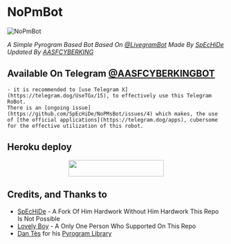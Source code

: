 # NoPmBot
![NoPmBot](https://telegra.ph/file/d72434bcd7b02a6587ce5.jpg)

*A Simple Pyrogram Based Bot Based On [@LivegramBot](https://t.me/LivegramBot) Made By [SpEcHiDe](https://github.com/SpEcHiDe/NoPMsBot) Updated By [AASFCYBERKING](https://github.com/AASFCYBERKING)*


## Available On Telegram [@AASFCYBERKINGBOT](https://telegram.dog/AASFCYBERKINGBOT)

```
- it is recommended to [use Telegram X](https://telegram.dog/UseTGx/15), to effectively use this Telegram RoBot. 
There is an [ongoing issue](https://github.com/SpEcHiDe/NoPMsBot/issues/4) which makes, the use of [the official applications](https://telegram.dog/apps), cubersome for the effective utilization of this robot.
```

## Heroku deploy

<p align="center"><a href="https://heroku.com/deploy?template=https://github.com/AASFCYBERKING/NoPMBot"> <img src="https://img.shields.io/badge/Deploy%20To%20Heroku-black?style=for-the-badge&logo=heroku" width="220" height="38.45"/></a></p>

## Credits, and Thanks to

* [SpEcHiDe](https://github.com/SpEcHiDe/NoPMsBot) - A Fork Of Him Hardwork Without Him Hardwork This Repo Is Not Possible
* [Lovely Boy](https://t.me/Horimaya) - A Only One Person Who Supported On This Repo
* [Dan Tès](https://telegram.dog/haskell) for his [Pyrogram Library](https://github.com/pyrogram/pyrogram)
